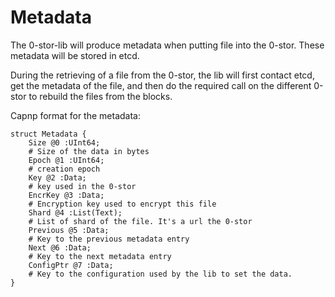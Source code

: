 # Metadata

The 0-stor-lib will produce metadata when putting file into the 0-stor.
These metadata will be stored in etcd.

During the retrieving of a file from the 0-stor, the lib will first contact etcd, get the metadata of the file, and then do the required call on the different 0-stor to rebuild the files from the blocks.

Capnp format for the metadata:
```capnp
struct Metadata {
    Size @0 :UInt64;
    # Size of the data in bytes
    Epoch @1 :UInt64;
    # creation epoch
    Key @2 :Data;
    # key used in the 0-stor
    EncrKey @3 :Data;
    # Encryption key used to encrypt this file
    Shard @4 :List(Text);
    # List of shard of the file. It's a url the 0-stor
    Previous @5 :Data;
    # Key to the previous metadata entry
    Next @6 :Data;
    # Key to the next metadata entry
    ConfigPtr @7 :Data;
    # Key to the configuration used by the lib to set the data.
}
```
